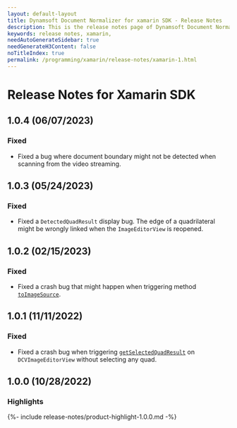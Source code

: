 ```yaml
---
layout: default-layout
title: Dynamsoft Document Normalizer for xamarin SDK - Release Notes
description: This is the release notes page of Dynamsoft Document Normalizer for xamarin SDK.
keywords: release notes, xamarin, 
needAutoGenerateSidebar: true
needGenerateH3Content: false
noTitleIndex: true
permalink: /programming/xamarin/release-notes/xamarin-1.html
---
```


# Release Notes for Xamarin SDK

## 1.0.4 (06/07/2023)

### Fixed

- Fixed a bug where document boundary might not be detected when scanning from the video streaming.

## 1.0.3 (05/24/2023)

### Fixed

- Fixed a `DetectedQuadResult` display bug. The edge of a quadrilateral might be wrongly linked when the `ImageEditorView`
is reopened.

## 1.0.2 (02/15/2023)

### Fixed

- Fixed a crash bug that might happen when triggering method [`toImageSource`](../api-reference/image-data.md#toimagesource).

## 1.0.1 (11/11/2022)

### Fixed

- Fixed a crash bug when triggering [`getSelectedQuadResult`](../api-reference/image-editor-view.md#getselectedquadresult) on `DCVImageEditorView` without selecting any quad.  

## 1.0.0 (10/28/2022)

### Highlights

{%- include release-notes/product-highlight-1.0.0.md -%}
